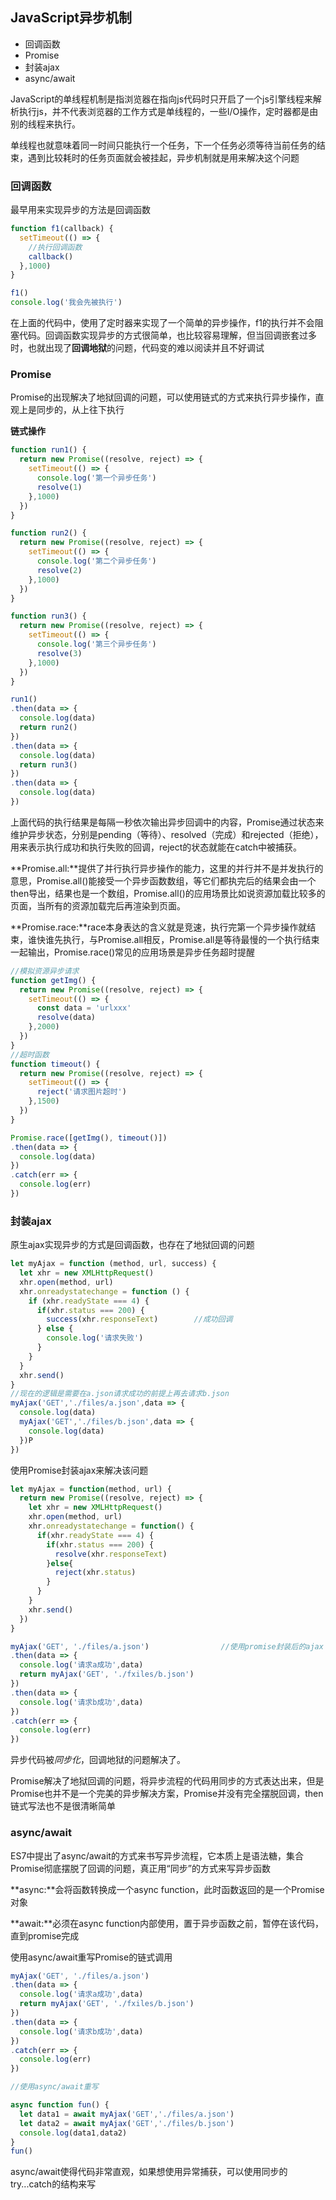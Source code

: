## JavaScript异步机制

* 回调函数
* Promise
* 封装ajax
* async/await 


JavaScript的单线程机制是指浏览器在指向js代码时只开启了一个js引擎线程来解析执行js，并不代表浏览器的工作方式是单线程的，一些I/O操作，定时器都是由别的线程来执行。

单线程也就意味着同一时间只能执行一个任务，下一个任务必须等待当前任务的结束，遇到比较耗时的任务页面就会被挂起，异步机制就是用来解决这个问题

### 回调函数
最早用来实现异步的方法是回调函数
``` JavaScript
function f1(callback) {
  setTimeout(() => {
    //执行回调函数
    callback()
  },1000)
} 

f1()
console.log('我会先被执行')
```

在上面的代码中，使用了定时器来实现了一个简单的异步操作，f1的执行并不会阻塞代码。回调函数实现异步的方式很简单，也比较容易理解，但当回调嵌套过多时，也就出现了**回调地狱**的问题，代码变的难以阅读并且不好调试


### Promise
Promise的出现解决了地狱回调的问题，可以使用链式的方式来执行异步操作，直观上是同步的，从上往下执行

**链式操作**
``` JavaScript
function run1() {
  return new Promise((resolve, reject) => {
    setTimeout(() => {
      console.log('第一个异步任务')
      resolve(1)
    },1000)
  })
}

function run2() {
  return new Promise((resolve, reject) => {
    setTimeout(() => {
      console.log('第二个异步任务')
      resolve(2)
    },1000)
  })
}

function run3() {
  return new Promise((resolve, reject) => {
    setTimeout(() => {
      console.log('第三个异步任务')
      resolve(3)
    },1000)
  })
}

run1()
.then(data => {
  console.log(data)
  return run2()
})
.then(data => {
  console.log(data)
  return run3()
})
.then(data => {
  console.log(data)
})

```

上面代码的执行结果是每隔一秒依次输出异步回调中的内容，Promise通过状态来维护异步状态，分别是pending（等待）、resolved（完成）和rejected（拒绝），用来表示执行成功和执行失败的回调，reject的状态就能在catch中被捕获。

**Promise.all:**提供了并行执行异步操作的能力，这里的并行并不是并发执行的意思，Promise.all()能接受一个异步函数数组，等它们都执完后的结果会由一个then导出，结果也是一个数组，Promise.all()的应用场景比如说资源加载比较多的页面，当所有的资源加载完后再渲染到页面。

**Promise.race:**race本身表达的含义就是竞速，执行完第一个异步操作就结束，谁快谁先执行，与Promise.all相反，Promise.all是等待最慢的一个执行结束一起输出，Promise.race()常见的应用场景是异步任务超时提醒

``` JavaScript
//模拟资源异步请求
function getImg() {
  return new Promise((resolve, reject) => {
    setTimeout(() => {
      const data = 'urlxxx'
      resolve(data)
    },2000)
  })
}
//超时函数
function timeout() {
  return new Promise((resolve, reject) => {
    setTimeout(() => {
      reject('请求图片超时')
    },1500)
  })
}

Promise.race([getImg(), timeout()])
.then(data => {
  console.log(data)
})
.catch(err => {
  console.log(err)
})
```

### 封装ajax

原生ajax实现异步的方式是回调函数，也存在了地狱回调的问题
``` JavaScript
let myAjax = function (method, url, success) {
  let xhr = new XMLHttpRequest()
  xhr.open(method, url)
  xhr.onreadystatechange = function () {
    if (xhr.readyState === 4) {
      if(xhr.status === 200) {
        success(xhr.responseText)        //成功回调
      } else {
        console.log('请求失败')
      }
    }
  }
  xhr.send()
}
//现在的逻辑是需要在a.json请求成功的前提上再去请求b.json
myAjax('GET','./files/a.json',data => {
  console.log(data)
  myAjax('GET','./files/b.json',data => {        
    console.log(data)
  })P
})
```

使用Promise封装ajax来解决该问题

``` JavaScript
let myAjax = function(method, url) {
  return new Promise((resolve, reject) => {
    let xhr = new XMLHttpRequest()
    xhr.open(method, url)
    xhr.onreadystatechange = function() {
      if(xhr.readyState === 4) {
        if(xhr.status === 200) {
          resolve(xhr.responseText)
        }else{
          reject(xhr.status)
        }
      }
    }
    xhr.send()
  })
}

myAjax('GET', './files/a.json')                //使用promise封装后的ajax
.then(data => {
  console.log('请求a成功',data)
  return myAjax('GET', './fxiles/b.json')
})
.then(data => {
  console.log('请求b成功',data)
})
.catch(err => {
  console.log(err)
})
```
异步代码被*同步化*，回调地狱的问题解决了。

Promise解决了地狱回调的问题，将异步流程的代码用同步的方式表达出来，但是Promise也并不是一个完美的异步解决方案，Promise并没有完全摆脱回调，then链式写法也不是很清晰简单

### async/await 

ES7中提出了async/await的方式来书写异步流程，它本质上是语法糖，集合Promise彻底摆脱了回调的问题，真正用“同步”的方式来写异步函数

**async:**会将函数转换成一个async function，此时函数返回的是一个Promise对象

**await:**必须在async function内部使用，置于异步函数之前，暂停在该代码，直到promise完成

使用async/await重写Promise的链式调用
``` JavaScript
myAjax('GET', './files/a.json')
.then(data => {
  console.log('请求a成功',data)
  return myAjax('GET', './fxiles/b.json')
})
.then(data => {
  console.log('请求b成功',data)
})
.catch(err => {
  console.log(err)
})

//使用async/await重写

async function fun() {
  let data1 = await myAjax('GET','./files/a.json')
  let data2 = await myAjax('GET','./files/b.json')
  console.log(data1,data2)
}
fun()
```

async/await使得代码非常直观，如果想使用异常捕获，可以使用同步的try...catch的结构来写

